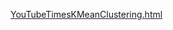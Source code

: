[YouTubeTimesKMeanClustering.html](https://antonirokitnicki.github.io/MLfun-Kmean-Clustering/YouTubeTimesKMeanClustering.html)

